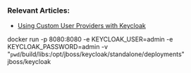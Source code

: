 ### Relevant Articles:

- [Using Custom User Providers with Keycloak](https://www.baeldung.com/java-keycloak-custom-user-providers)


docker run -p 8080:8080 -e KEYCLOAK_USER=admin -e KEYCLOAK_PASSWORD=admin -v "`pwd`/build/libs:/opt/jboss/keycloak/standalone/deployments" jboss/keycloak